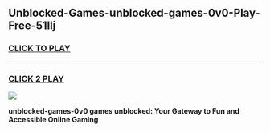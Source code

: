 
## Unblocked-Games-unblocked-games-0v0-Play-Free-51llj
<h3>
<a href="https://premium76.site?title=unblocked-games-0v0&ref=19M">CLICK TO PLAY</a></h3>
<hr>

<h3>
<a href="https://premium76.site?title=unblocked-games-0v0&ref=19M">CLICK 2 PLAY</a>
  
</h3>

<a href="https://premium76.site?title=unblocked-games-0v0&ref=19M"><img src="https://clearcache.store/games.png"></a>


**unblocked-games-0v0 games unblocked: Your Gateway to Fun and Accessible Online Gaming**
